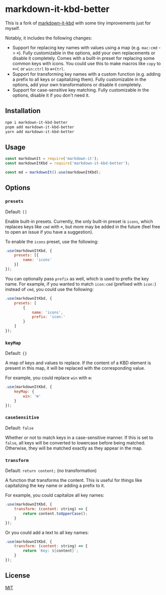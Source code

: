 # markdown-it-kbd-better

This is a fork of [markdown-it-kbd](https://github.com/jGleitz/markdown-it-kbd) with some tiny improvements just for myself.

Notably, it includes the following changes:

- Support for replacing key names with values using a map (e.g. `mac:cmd` -> `⌘`). Fully customizable in the options, add your own replacements or disable it completely. Comes with a built-in preset for replacing some common keys with icons. You could use this to make macros like `copy` to `⌘+C` or `win:ctrl` to `⊞+Ctrl`.
- Support for transforming key names with a custom function (e.g. adding a prefix to all keys or capitalizing them). Fully customizable in the options, add your own transformations or disable it completely.
- Support for case-sensitive key matching. Fully customizable in the options, disable it if you don't need it.

## Installation

```sh
npm i markdown-it-kbd-better
pnpm add markdown-it-kbd-better
yarn add markdown-it-kbd-better
```

## Usage

```js
const markdownIt = require('markdown-it');
const markdownItKbd = require('markdown-it-kbd-better');

const md = markdownIt().use(markdownItKbd);
```

## Options

### `presets`

Default: `[]`

Enable built-in presets. Currently, the only built-in preset is `icons`, which replaces keys like `cmd` with `⌘`, but more may be added in the future (feel free to open an issue if you have a suggestion).

To enable the `icons` preset, use the following:

```js
.use(markdownItKbd, {
    presets: [{
        name: 'icons'
    }]
});
```

You can optionally pass `prefix` as well, which is used to prefix the key name. For example, if you wanted to match `icon:cmd` (prefixed with `icon:`) instead of `cmd`, you could use the following:

```js
.use(markdownItKbd, {
    presets: [
        {
            name: 'icons',
            prefix: 'icon:'
        }
    ]
});
```

### `keyMap`

Default: `{}`

A map of keys and values to replace. If the content of a KBD element is present in this map, it will be replaced with the corresponding value.

For example, you could replace `win` with `⊞`:

```js
.use(markdownItKbd, {
    keyMap: {
        win: '⊞'
    }
});
```

### `caseSensitive`

Default: `false`

Whether or not to match keys in a case-sensitive manner. If this is set to `false`, all keys will be converted to lowercase before being matched. Otherwise, they will be matched exactly as they appear in the map.

### `transform`

Default: `return content;` (no transformation)

A function that transforms the content. This is useful for things like capitalizing the key name or adding a prefix to it.

For example, you could capitalize all key names:

```js
.use(markdownItKbd, {
    transform: (content: string) => {
        return content.toUpperCase();
    }
});
```

Or you could add a text to all key names:

```js
.use(markdownItKbd, {
    transform: (content: string) => {
        return `Key: ${content}`;
    }
});
```

## License

[MIT](LICENSE)
